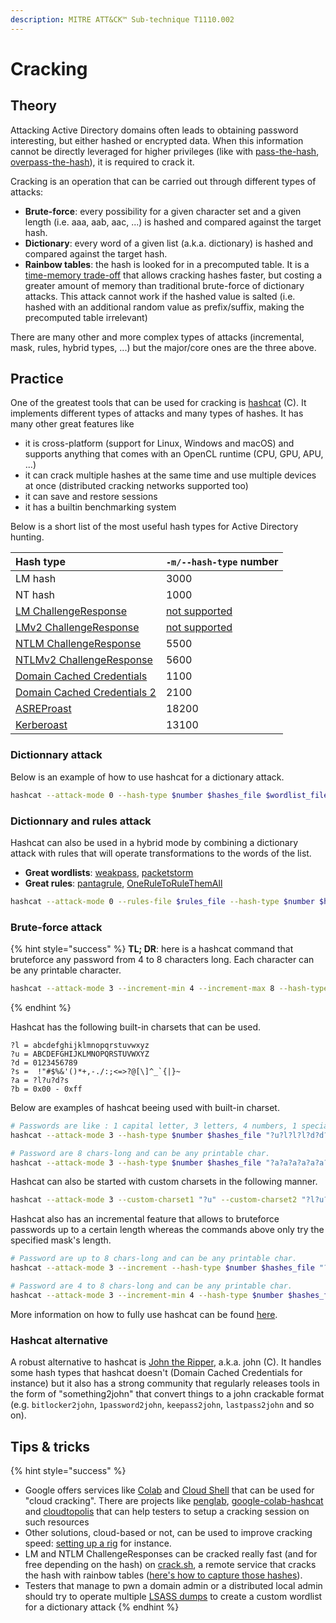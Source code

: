 ```yaml
---
description: MITRE ATT&CK™ Sub-technique T1110.002
---
```


# Cracking

## Theory

Attacking Active Directory domains often leads to obtaining password interesting, but either hashed or encrypted data. When this information cannot be directly leveraged for higher privileges \(like with [pass-the-hash](../abusing-lm-and-ntlm/pass-the-hash.md), [overpass-the-hash](../abusing-kerberos/pass-the-key.md)\), it is required to crack it.

Cracking is an operation that can be carried out through different types of attacks:

* **Brute-force**: every possibility for a given character set and a given length \(i.e. aaa, aab, aac, ...\) is hashed and compared against the target hash.
* **Dictionary**: every word of a given list \(a.k.a. dictionary\) is hashed and compared against the target hash.
* **Rainbow tables**: the hash is looked for in a precomputed table. It is a [time-memory trade-off](https://en.wikipedia.org/wiki/Space%E2%80%93time_tradeoff) that allows cracking hashes faster, but costing a greater amount of memory than traditional brute-force of dictionary attacks. This attack cannot work if the hashed value is salted \(i.e. hashed with an additional random value as prefix/suffix, making the precomputed table irrelevant\)

There are many other and more complex types of attacks \(incremental, mask, rules, hybrid types, ...\) but the major/core ones are the three above.

## Practice

One of the greatest tools that can be used for cracking is [hashcat](https://hashcat.net/hashcat/) \(C\). It implements different types of attacks and many types of hashes. It has many other great features like

* it is cross-platform \(support for Linux, Windows and macOS\) and supports anything that comes with an OpenCL runtime \(CPU, GPU, APU, ...\)
* it can crack multiple hashes at the same time and use multiple devices at once \(distributed cracking networks supported too\)
* it can save and restore sessions
* it has a builtin benchmarking system

Below is a short list of the most useful hash types for Active Directory hunting.

| Hash type | `-m/--hash-type` number |
| :--- | :--- |
| LM hash | 3000 |
| NT hash | 1000 |
| [LM ChallengeResponse](../abusing-lm-and-ntlm/capturing-hashes.md) | [not supported](https://github.com/hashcat/hashcat/issues/78#issuecomment-276048841) |
| [LMv2 ChallengeResponse](../abusing-lm-and-ntlm/capturing-hashes.md) | [not supported](https://github.com/hashcat/hashcat/issues/78#issuecomment-276048841) |
| [NTLM ChallengeResponse](../abusing-lm-and-ntlm/capturing-hashes.md) | 5500 |
| [NTLMv2 ChallengeResponse](../abusing-lm-and-ntlm/capturing-hashes.md) | 5600 |
| [Domain Cached Credentials](dumping/sam-and-lsa-secrets.md) | 1100 |
| [Domain Cached Credentials 2](dumping/sam-and-lsa-secrets.md) | 2100 |
| [ASREProast](../abusing-kerberos/asreproast.md) | 18200 |
| [Kerberoast](../abusing-kerberos/kerberoast.md) | 13100 |

### Dictionnary attack

Below is an example of how to use hashcat for a dictionary attack.

```bash
hashcat --attack-mode 0 --hash-type $number $hashes_file $wordlist_file
```

### Dictionnary and rules attack

Hashcat can also be used in a hybrid mode by combining a dictionary attack with rules that will operate transformations to the words of the list.

* **Great wordlists**: [weakpass](https://weakpass.com/), [packetstorm](https://packetstormsecurity.com/Crackers/wordlists/)
* **Great rules**: [pantagrule](https://github.com/rarecoil/pantagrule), [OneRuleToRuleThemAll](https://notsosecure.com/one-rule-to-rule-them-all/) 

```bash
hashcat --attack-mode 0 --rules-file $rules_file --hash-type $number $hashes_file $wordlist_file
```

### Brute-force attack

{% hint style="success" %}
**TL; DR**: here is a hashcat command that bruteforce any password from 4 to 8 characters long. Each character can be any printable character.

```bash
hashcat --attack-mode 3 --increment-min 4 --increment-max 8 --hash-type $number $hashes_file "?a?a?a?a?a?a?a?a"
```
{% endhint %}

Hashcat has the following built-in charsets that can be used.

```text
?l = abcdefghijklmnopqrstuvwxyz
?u = ABCDEFGHIJKLMNOPQRSTUVWXYZ
?d = 0123456789
?s =  !"#$%&'()*+,-./:;<=>?@[\]^_`{|}~
?a = ?l?u?d?s
?b = 0x00 - 0xff
```

Below are examples of hashcat beeing used with built-in charset.

```bash
# Passwords are like : 1 capital letter, 3 letters, 4 numbers, 1 special char
hashcat --attack-mode 3 --hash-type $number $hashes_file "?u?l?l?l?d?d?d?d?s"

# Password are 8 chars-long and can be any printable char.
hashcat --attack-mode 3 --hash-type $number $hashes_file "?a?a?a?a?a?a?a?a"
```

Hashcat can also be started with custom charsets in the following manner.

```bash
hashcat --attack-mode 3 --custom-charset1 "?u" --custom-charset2 "?l?u?d" --custom-charset3 "?d" --hash-type $number $hashes_file "?1?2?2?2?3"
```

Hashcat also has an incremental feature that allows to bruteforce passwords up to a certain length whereas the commands above only try the specified mask's length.

```bash
# Password are up to 8 chars-long and can be any printable char.
hashcat --attack-mode 3 --increment --hash-type $number $hashes_file "?a?a?a?a?a?a?a?a"

# Password are 4 to 8 chars-long and can be any printable char.
hashcat --attack-mode 3 --increment-min 4 --hash-type $number $hashes_file "?a?a?a?a?a?a?a?a"
```

More information on how to fully use hashcat can be found [here](https://www.4armed.com/blog/perform-mask-attack-hashcat/).

### Hashcat alternative

A robust alternative to hashcat is [John the Ripper](https://github.com/openwall/john), a.k.a. john \(C\). It handles some hash types that hashcat doesn't \(Domain Cached Credentials for instance\) but it also has a strong community that regularly releases tools in the form of "something2john" that convert things to a john crackable format \(e.g. `bitlocker2john`, `1password2john`, `keepass2john`, `lastpass2john` and so on\).

## Tips & tricks

{% hint style="success" %}
* Google offers services like [Colab](https://colab.research.google.com/) and [Cloud Shell](https://console.cloud.google.com/home/dashboard?cloudshell=true) that can be used for "cloud cracking". There are projects like [penglab](https://github.com/mxrch/penglab), [google-colab-hashcat](https://github.com/ShutdownRepo/google-colab-hashcat) and [cloudtopolis](https://github.com/JoelGMSec/Cloudtopolis) that can help testers to setup a cracking session on such resources
* Other solutions, cloud-based or not, can be used to improve cracking speed: [setting up a rig](https://www.netmux.com/blog/how-to-build-a-password-cracking-rig) for instance.
* LM and NTLM ChallengeResponses can be cracked really fast \(and for free depending on the hash\) on [crack.sh](https://crack.sh/get-cracking/), a remote service that cracks the hash with rainbow tables \([here's how to capture those hashes](../abusing-lm-and-ntlm/capturing-hashes.md#practice)\).
* Testers that manage to pwn a domain admin or a distributed local admin should try to operate multiple [LSASS dumps](dumping/lsass.exe.md) to create a custom wordlist for a dictionary attack
{% endhint %}

